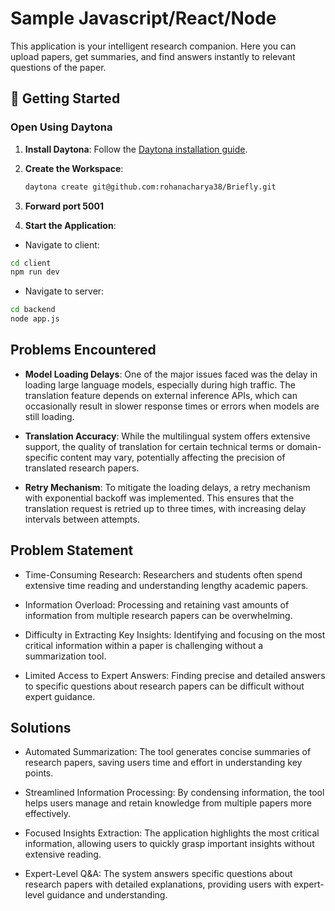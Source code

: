 # Sample Javascript/React/Node

This application is your intelligent research companion. Here you can upload papers, get summaries, and find answers instantly to relevant questions of the paper.

## 🚀 Getting Started  

### Open Using Daytona  

1. **Install Daytona**: Follow the [Daytona installation guide](https://www.daytona.io/docs/installation/installation/). 
    
2. **Create the Workspace**:  
   ```bash  
   daytona create git@github.com:rohanacharya38/Briefly.git 
   ```  

3. **Forward port 5001**
   
4. **Start the Application**:
  - Navigate to client:  
   ```bash  
   cd client
   npm run dev
   ```  
  - Navigate to server:
   ```bash  
   cd backend
   node app.js
   ``` 

## Problems Encountered

- **Model Loading Delays**: One of the major issues faced was the delay in loading large language models, especially during high traffic. The translation feature depends on external inference APIs, which can occasionally result in slower response times or errors when models are still loading.

- **Translation Accuracy**: While the multilingual system offers extensive support, the quality of translation for certain technical terms or domain-specific content may vary, potentially affecting the precision of translated research papers.

- **Retry Mechanism**: To mitigate the loading delays, a retry mechanism with exponential backoff was implemented. This ensures that the translation request is retried up to three times, with increasing delay intervals between attempts.

## Problem Statement

- Time-Consuming Research: Researchers and students often spend extensive time reading and understanding lengthy academic papers.

- Information Overload: Processing and retaining vast amounts of information from multiple research papers can be overwhelming.

- Difficulty in Extracting Key Insights: Identifying and focusing on the most critical information within a paper is challenging without a summarization tool.

- Limited Access to Expert Answers: Finding precise and detailed answers to specific questions about research papers can be difficult without expert guidance.

## Solutions

- Automated Summarization: The tool generates concise summaries of research papers, saving users time and effort in understanding key points.

- Streamlined Information Processing: By condensing information, the tool helps users manage and retain knowledge from multiple papers more effectively.

- Focused Insights Extraction: The application highlights the most critical information, allowing users to quickly grasp important insights without extensive reading.

- Expert-Level Q&A: The system answers specific questions about research papers with detailed explanations, providing users with expert-level guidance and understanding.
